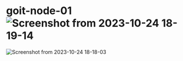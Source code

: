 # goit-node-01![Screenshot from 2023-10-24 18-19-14](https://github.com/FlorinBejera2002/goit-node-01/assets/115393345/db11b9cf-8461-44e2-91bb-970d4ed960bc)
![Screenshot from 2023-10-24 18-18-03](https://github.com/FlorinBejera2002/goit-node-01/assets/115393345/9f37c3ed-0511-43e8-bd4b-df91e352c617)

